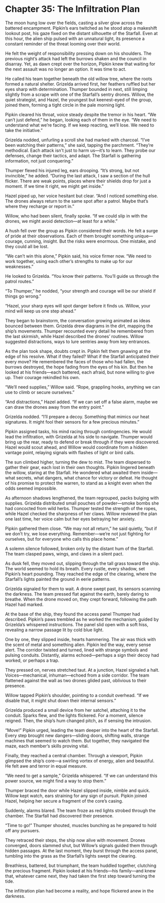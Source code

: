 # Chapter 35: The Infiltration Plan

The moon hung low over the fields, casting a silver glow across the battered encampment. Pipkin’s ears twitched as he stood atop a makeshift lookout post, his gaze fixed on the distant silhouette of the Starfall. Even at this hour, the alien ship pulsed with an unnatural light, its presence a constant reminder of the threat looming over their world.

He felt the weight of responsibility pressing down on his shoulders. The previous night’s attack had left the burrows shaken and the council in disarray. Yet, as dawn crept over the horizon, Pipkin knew that waiting for the next assault was no longer an option. It was time to act.

He called his team together beneath the old willow tree, where the roots formed a natural shelter. Grizelda arrived first, her feathers ruffled but her eyes sharp with determination. Thumper bounded in next, still limping slightly from a scrape with one of the Starfall’s sentry drones. Willow, the quiet strategist, and Hazel, the youngest but keenest-eyed of the group, joined them, forming a tight circle in the pale morning light.

Pipkin cleared his throat, voice steady despite the tremor in his heart. “We can’t just defend,” he began, looking each of them in the eye. “We need to understand what we’re facing. If we keep reacting, we’ll lose. We need to take the initiative.”

Grizelda nodded, unfurling a scroll she had marked with charcoal. “I’ve been watching their patterns,” she said, tapping the parchment. “They’re methodical. Each attack isn’t just to harm us—it’s to learn. They probe our defenses, change their tactics, and adapt. The Starfall is gathering information, not just conquering.”

Thumper flexed his injured leg, ears drooping. “It’s strong, but not invincible,” he added. “During the last attack, I saw a section of the hull flicker. There are weak points, places where their shields drop for just a moment. If we time it right, we might get inside.”

Hazel piped up, her voice hesitant but clear. “And I noticed something else. The drones always return to the same spot after a patrol. Maybe that’s where they recharge or report in.”

Willow, who had been silent, finally spoke. “If we could slip in with the drones, we might avoid detection—at least for a while.”

A hush fell over the group as Pipkin considered their words. He felt a surge of pride at their observations. Each of them brought something unique—courage, cunning, insight. But the risks were enormous. One mistake, and they could all be lost.

“We can’t win this alone,” Pipkin said, his voice firmer now. “We need to work together, using each other’s strengths to make up for our weaknesses.”

He looked to Grizelda. “You know their patterns. You’ll guide us through the patrol routes.”

“To Thumper,” he nodded, “your strength and courage will be our shield if things go wrong.”

“Hazel, your sharp eyes will spot danger before it finds us. Willow, your mind will keep us one step ahead.”

They began to brainstorm, the conversation growing animated as ideas bounced between them. Grizelda drew diagrams in the dirt, mapping the ship’s movements. Thumper recounted every detail he remembered from the last skirmish, while Hazel described the drones’ routines. Willow suggested distractions, ways to lure sentries away from key entrances.

As the plan took shape, doubts crept in. Pipkin felt them gnawing at the edge of his resolve. What if they failed? What if the Starfall anticipated their every move? He remembered the faces of those who had fallen, the burrows destroyed, the hope fading from the eyes of his kin. But then he looked at his friends—each battered, each afraid, but none willing to give up. Their courage rekindled his own.

“We’ll need supplies,” Willow said. “Rope, grappling hooks, anything we can use to climb or secure ourselves.”

“And distractions,” Hazel added. “If we can set off a false alarm, maybe we can draw the drones away from the entry point.”

Grizelda nodded. “I’ll prepare a decoy. Something that mimics our heat signatures. It might fool their sensors for a few precious minutes.”

Pipkin assigned tasks, his mind racing through contingencies. He would lead the infiltration, with Grizelda at his side to navigate. Thumper would bring up the rear, ready to defend or break through if they were discovered. Hazel would scout ahead, and Willow would coordinate from a hidden vantage point, relaying signals with flashes of light or bird calls.

The sun climbed higher, turning the dew to mist. The team dispersed to gather their gear, each lost in their own thoughts. Pipkin lingered beneath the willow, staring at the Starfall. He wondered what awaited them inside—what secrets, what dangers, what chance for victory or defeat. He thought of his promise to protect the warren, to stand as a knight even when the odds seemed impossible.

As afternoon shadows lengthened, the team regrouped, packs bulging with supplies. Grizelda distributed small pouches of powder—smoke bombs she had concocted from wild herbs. Thumper tested the strength of the ropes, while Hazel checked the sharpness of her claws. Willow reviewed the plan one last time, her voice calm but her eyes betraying her anxiety.

Pipkin gathered them close. “We may not all return,” he said quietly, “but if we don’t try, we lose everything. Remember—we’re not just fighting for ourselves, but for everyone who calls this place home.”

A solemn silence followed, broken only by the distant hum of the Starfall. The team clasped paws, wings, and claws in a silent pact.

As dusk fell, they moved out, slipping through the tall grass toward the ship. The world seemed to hold its breath. Every rustle, every shadow, set Pipkin’s heart pounding. They reached the edge of the clearing, where the Starfall’s lights painted the ground in eerie patterns.

Grizelda signaled for them to wait. A drone swept past, its sensors scanning the darkness. The team pressed flat against the earth, barely daring to breathe. When the drone moved on, they crept forward, following the path Hazel had marked.

At the base of the ship, they found the access panel Thumper had described. Pipkin’s paws trembled as he worked the mechanism, guided by Grizelda’s whispered instructions. The panel slid open with a soft hiss, revealing a narrow passage lit by cold blue light.

One by one, they slipped inside, hearts hammering. The air was thick with the scent of metal and something alien. Pipkin led the way, every sense alert. The corridor twisted and turned, lined with strange symbols and pulsing conduits. Distantly, alarms echoed—perhaps a sign their decoy had worked, or perhaps a trap.

They pressed on, nerves stretched taut. At a junction, Hazel signaled a halt. Voices—mechanical, inhuman—echoed from a side corridor. The team flattened against the wall as two drones glided past, oblivious to their presence.

Willow tapped Pipkin’s shoulder, pointing to a conduit overhead. “If we disable that, it might shut down their internal sensors.”

Grizelda produced a small device from her satchel, attaching it to the conduit. Sparks flew, and the lights flickered. For a moment, silence reigned. Then, the ship’s hum changed pitch, as if sensing the intrusion.

“Move!” Pipkin urged, leading the team deeper into the heart of the Starfall. Every step brought new dangers—sliding doors, shifting walls, strange machines that seemed to watch them. But together, they navigated the maze, each member’s skills proving vital.

Finally, they reached a central chamber. Through a viewport, Pipkin glimpsed the ship’s core—a swirling vortex of energy, alien and beautiful. He felt awe and terror in equal measure.

“We need to get a sample,” Grizelda whispered. “If we can understand this power source, we might find a way to stop them.”

Thumper braced the door while Hazel slipped inside, nimble and quick. Willow kept watch, ears straining for any sign of pursuit. Pipkin joined Hazel, helping her secure a fragment of the core’s casing.

Suddenly, alarms blared. The team froze as red lights strobed through the chamber. The Starfall had discovered their presence.

“Time to go!” Thumper shouted, muscles bunching as he prepared to hold off any pursuers.

They retraced their steps, the ship now alive with movement. Drones converged, doors slammed shut, but Willow’s signals guided them through hidden passages. At the last moment, they burst through the access panel, tumbling into the grass as the Starfall’s lights swept the clearing.

Breathless, battered, but triumphant, the team huddled together, clutching the precious fragment. Pipkin looked at his friends—his family—and knew that, whatever came next, they had taken the first step toward turning the tide.

The infiltration plan had become a reality, and hope flickered anew in the darkness.
